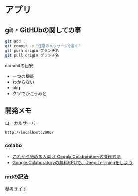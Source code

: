 # アプリ
## git・GitHUbの関しての事

```bash
git add .
git commit -m "任意のメッセージを書く"
git push origin ブランチ名
git pull origin ブランチ名
```
commitの目安　　
- 一つの機能
- わからない
- pkg
- クソでかこっみと


## 開発メモ
ローカルサーバー
```bash
http://localhost:3000/
```
### colabo
- [これから始める人向け Google Colaboratoryの操作方法](https://qiita.com/DeepTama/items/02e299b2c616a603fb4a)
- [Google Colaboratoryの無料GPUで、Deep Learningをしよう](https://note.com/mucun_wuxian/n/n62246a0277c1)


### mdの記法
[参考サイト](https://qiita.com/oreo/items/82183bfbaac69971917f)